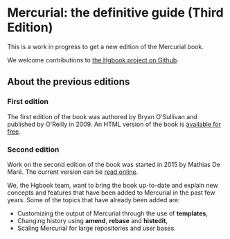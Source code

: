 # Mercurial: the definitive guide (Third Edition)

This is a work in progress to get a new edition of the Mercurial book.

We welcome contributions to
[the Hgbook project on Github](https://github.com/paugier/mercurial-jupyterbook).

## About the previous editions

### First edition

The first edition of the book was authored by Bryan O'Sullivan and published by
O'Reilly in 2009. An HTML version of the book is
[available for free](http://hgbook.red-bean.com/).

### Second edition

Work on the second edition of the book was started in 2015 by Mathias De Maré. The
current version can be [read online](<>).

We, the Hgbook team, want to bring the book up-to-date and explain new concepts
and features that have been added to Mercurial in the past few years. Some of the
topics that have already been added are:

- Customizing the output of Mercurial through the use of **templates**,
- Changing history using **amend**, **rebase** and **histedit**,
- Scaling Mercurial for large repositories and user bases.
